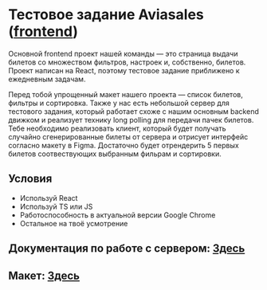 # Тестовое задание Aviasales ([frontend](https://aviasales.recruitee.com/o/frontend-developer-js-coffeescript-react%C2%A0redux--aviasalesru))

Основной frontend проект нашей команды — это страница выдачи билетов со множеством фильтров, настроек и, собственно, билетов.
Проект написан на React, поэтому тестовое задание приближено к ежедневным задачам.

Перед тобой упрощенный макет нашего проекта — список билетов, фильтры и сортировка. Также у нас есть небольшой сервер для тестового задания, который работает схоже с нашим основным backend движком и реализует технику long polling для передачи пачек билетов. Тебе необходимо реализовать клиент, который будет получать случайно сгенерированные билеты от сервера и отрисует интерфейс согласно макету в Figma. Достаточно будет отрендерить 5 первых билетов соотвествующих выбранным фильрам и сортировки.

## Условия

- Используй React
- Используй TS или JS
- Работоспособность в актуальной версии Google Chrome
- Остальное на твоё усмотрение

## Документация по работе с сервером: [Здесь](https://github.com/KosyanMedia/test-tasks/blob/master/aviasales_frontend/server.md)

## Макет: [Здесь](https://www.figma.com/file/4fQe1lEbo4DARjvNtaU0uJ/Aviasales-test-task)
